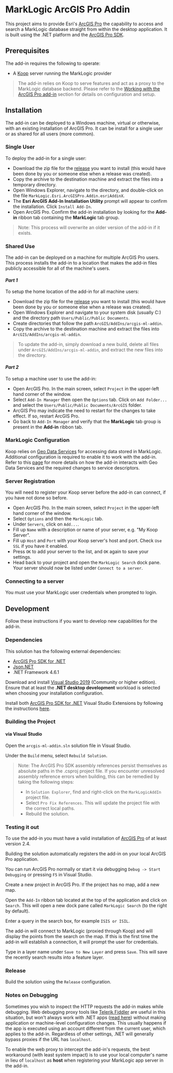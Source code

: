 # MarkLogic ArcGIS Pro Addin

This project aims to provide Esri's [ArcGIS Pro](https://pro.arcgis.com) the capability to access and search a 
MarkLogic database straight from within the desktop application.  It is built using the .NET platform and the 
[ArcGIS Pro SDK](https://pro.arcgis.com/en/pro-app/sdk/).

## Prerequisites

The add-in requires the following to operate:

- A [Koop](https://github.com/koopjs/koop-provider-marklogic) server running the MarkLogic provider

> The add-in relies on Koop to serve features and act as a proxy to the MarkLogic database backend.  Please refer 
> to the [Working with the ArcGIS Pro add-in](https://github.com/koopjs/koop-provider-marklogic/tree/master#working-with-the-arcgis-pro-add-in)
> section for details on configuration and setup.

## Installation

The add-in can be deployed to a Windows machine, virtual or otherwise, with an existing installation of ArcGIS Pro. It can be install for a single user or as shared for all users (more common).

### Single User

To deploy the add-in for a single user:

- Download the zip file for the [release](https://github.com/marklogic-community/marklogic-arcgis-pro-addin/releases) you want to install (this would have been done by you or someone else when a release was created).
- Copy the archive to the destination machine and extract the files into a temporary directory.
- Open Windows Explorer, navigate to the directory, and double-click on the file `MarkLogic.Esri.ArcGISPro.Addin.esriAddinX`.
- The **Esri ArcGIS Add-In Installation Utility** prompt will appear to confirm the installation.  Click `Install Add-In`.  
- Open ArcGIS Pro.  Confirm the add-in installation by looking for the **Add-in** ribbon tab containing the **MarkLogic** tab group.

> Note: This process will overwrite an older version of the add-in if it exists.

### Shared Use

The add-in can be deployed on a machine for multiple ArcGIS Pro users.  This process installs the add-in to a location that makes the add-in files publicly accessible for all of the machine's users.

#### _Part 1_

To setup the home location of the add-in for all machine users:

- Download the zip file for the [release](https://github.com/marklogic-community/marklogic-arcgis-pro-addin/releases) you want to install (this would have been done by you or someone else when a release was created).
- Open Windows Explorer and navigate to your system disk (usually C:) and the directory path `Users/Public/Public Documents`.
- Create directories that follow the path `ArcGIS/AddIns/arcgis-ml-addin`.
- Copy the archive to the destination machine and extract the files into `ArcGIS/AddIns/arcgis-ml-addin`.  

> To update the add-in, simply download a new build, delete all files under `ArcGIS/AddIns/arcgis-ml-addin`, and extract the new files into the directory.

#### _Part 2_

To setup a machine user to use the add-in:

- Open ArcGIS Pro.  In the main screen, select `Project` in the upper-left hand corner of the window.
- Select `Add-In Manager` then open the `Options` tab.  Click on `Add Folder...` and select the `Users/Public/Public Documents/ArcGIS` folder.
- ArcGIS Pro may indicate the need to restart for the changes to take effect.  If so, restart ArcGIS Pro.
- Go back to `Add-In Manager` and verify that the **MarkLogic** tab group is present in the **Add-in** ribbon tab.

### MarkLogic Configuration

Koop relies on [Geo Data Services](https://github.com/marklogic-community/marklogic-geo-data-services) for accessing data stored in MarkLogic.  Additional configuration is required to enable 
it to work with the add-in.  Refer to this [page](https://github.com/marklogic-community/marklogic-geo-data-services/wiki/Working-with-the-ArcGIS-Pro-add-in) for more details on how the add-in interacts with Geo Data Services 
and the required changes to service descriptors.

### Server Registration

You will need to register your Koop server before the add-in can connect, if you have not done so before.

- Open ArcGIS Pro.  In the main screen, select `Project` in the upper-left hand corner of the window.
- Select `Options` and then the `MarkLogic` tab.  
- Under `Servers`, click on `Add...`.
- Fill up `Name` with a description or name of your server, e.g. "My Koop Server".
- Fill up `Host` and `Port` with your Koop server's host and port.  Check `Use SSL` if you have it enabled.
- Press `OK` to add your server to the list, and `OK` again to save your settings.
- Head back to your project and open the `MarkLogic Search` dock pane.  Your server should now be listed under `Connect to a server`.

### Connecting to a server

You must use your MarkLogic user credentials when prompted to login.

## Development

Follow these instructions if you want to develop new capabilities for the add-in.

### Dependencies

This solution has the following external dependencies:

- [ArcGIS Pro SDK for .NET](https://github.com/Esri/arcgis-pro-sdk/wiki/ProGuide-Installation-and-Upgrade)
- [Json.NET](https://www.newtonsoft.com/json)
- .NET Framework 4.6.1

Download and install [Visual Studio 2019](https://www.visualstudio.com/vs/community/) (Community or higher edition).
Ensure that at least the **.NET desktop development** workload is selected when choosing your installation configuration.

Install both [ArcGIS Pro SDK for .NET](https://github.com/Esri/arcgis-pro-sdk/wiki/ProGuide-Installation-and-Upgrade)
Visual Studio Extensions by following the instructions [here](https://github.com/Esri/arcgis-pro-sdk/wiki/ProGuide-Installation-and-Upgrade).

### Building the Project

#### via Visual Studio
Open the `arcgis-ml-addin.sln` solution file in Visual Studio.

Under the `Build` menu, select `Rebuild Solution`.

> Note: The ArcGIS Pro SDK assembly references persist themselves as absolute paths in the .csproj project file.
> If you encounter unresolved assembly reference errors when building, this can be remedied by taking the following steps:
> - In `Solution Explorer`, find and right-click on the `MarkLogicAddIn` project file.
> - Select `Pro Fix References`.  This will update the project file with the correct local paths.
> - Rebuild the solution.

### Testing it out

To use the add-in you must have a valid installation of [ArcGIS Pro](https://pro.arcgis.com) of at least version 2.4.

Building the solution automatically registers the add-in on your local ArcGIS Pro application.

You can run ArcGIS Pro normally or start it via debugging `Debug -> Start Debugging` or pressing `F5` in Visual Studio.

Create a new project in ArcGIS Pro.  If the project has no map, add a new map.

Open the `Add-In` ribbon tab located at the top of the application and click on `Search`.  This will open a new dock pane called `MarkLogic Search` (to the right by default).

Enter a query in the search box, for example `ISIS or ISIL`.

The add-in will connect to MarkLogic (proxied through Koop) and will display the points from the search on the map.  If this 
is the first time the add-in will establish a connection, it will prompt the user for credentials.

Type in a layer name under `Save to New Layer` and press `Save`.  This will save the recently search results into a feature layer.

### Release

Build the solution using the `Release` configuration.

### Notes on Debugging

Sometimes you wish to inspect the HTTP requests the add-in makes while debugging.  Web debugging proxy tools like [Telerik Fiddler](https://www.telerik.com/fiddler) are useful
in this situation, but won't always work with .NET apps ([read here](https://docs.telerik.com/fiddler/Configure-Fiddler/Tasks/ConfigureDotNETApp)) without making application or 
machine-level configuration changes.  This usually happens if the app is executed using an account different from the current user, which applies to the add-in.  Regardless of 
other settings, .NET will generally bypass proxies if the URL has `localhost`.

To enable the web proxy to intercept the add-in's requests, the best workaround (with least system impact) is to use your local computer's name in lieu of `localhost` as **host**
when registering your MarkLogic app server in the add-in.







